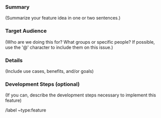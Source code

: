 ### Summary

(Summarize your feature idea in one or two sentences.)

### Target Audience

(Who are we doing this for? What groups or specific people? If possible, use the '@' character to include them on this issue.)

### Details

(Include use cases, benefits, and/or goals)

### Development Steps (optional)

(If you can, describe the development steps necessary to implement this feature)

<!-- Leave this here so that the issue is automatically labelled as a feature -->
/label ~type:feature
